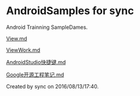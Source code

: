 # AndroidSamples for sync

Android Trainning SampleDames.

[View.md](https://github.com/MariShunxiang/AndroidSamples/blob/master/View.md)

[ViewWork.md](https://github.com/MariShunxiang/AndroidSamples/blob/master/ViewWork.md)

[AndroidStudio快捷键.md](https://github.com/MariShunxiang/AndroidSamples/blob/master/AndroidStudio%E5%BF%AB%E6%8D%B7%E9%94%AE.md)

[Google开源工程笔记.md](https://github.com/MariShunxiang/AndroidSamples/blob/master/googlesamples/NOTES.md)

Created by sync on 2016/08/13/17:40.
